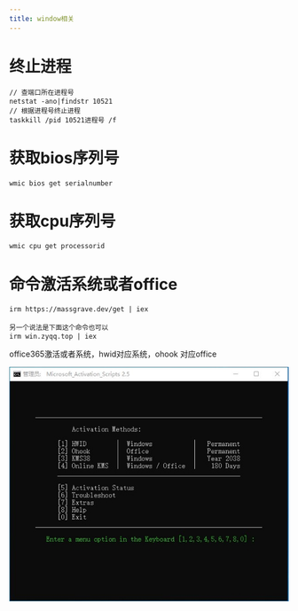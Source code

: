 ```yaml
---
title: window相关
---
```


# 终止进程

```
// 查端口所在进程号
netstat -ano|findstr 10521
// 根据进程号终止进程
taskkill /pid 10521进程号 /f
```

# 获取bios序列号

```
wmic bios get serialnumber
```

# 获取cpu序列号

```
wmic cpu get processorid
```



# 命令激活系统或者office

```shell
irm https://massgrave.dev/get | iex

另一个说法是下面这个命令也可以
irm win.zyqq.top | iex
```

office365激活或者系统，hwid对应系统，ohook 对应office

![](./微信截图_20241209105839.png)